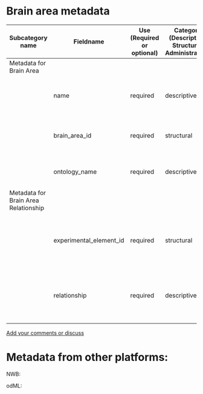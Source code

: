 # Brain area metadata

| Subcategory name	| Fieldname |	Use (Required or optional) |	Category (Descriptive, Structural, Administrative)	| General Description |	Type |
| --------- | --------- | --------- | --------- | --------- | --------- |
| Metadata for Brain Area | | | | | |
| | name | required | 	descriptive | the name of the brain area | controlled vocabulary (dependent on ontology) |
| | brain_area_id | required	| structural |	the id from a given ontology	| controlled entry (must match name in ontology) |
| | ontology_name	| required	| descriptive |	the name of the ontology used	| controlled entry (approved ontology) |
| Metadata for Brain Area Relationship | | | | | |
| | experimental_element_id	| required	| structural |	The identifier of the experimental element being referred to	| string |
| | relationship	| required	| descriptive |	The relationship between the experimental object and the brain area	| string |



[Add your comments or discuss](https://github.com/VH-Lab/neuroscienceexperimentalmetadata/issues/2)

# Metadata from other platforms:

NWB:

odML: 
